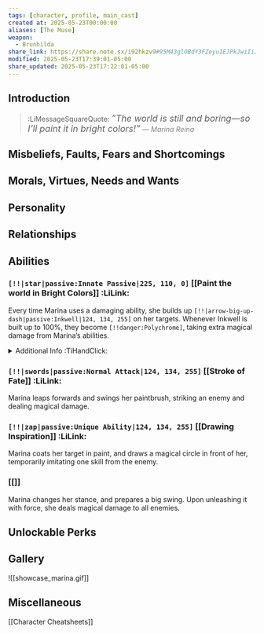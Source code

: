 ```yaml
---
tags: [character, profile, main_cast]
created at: 2025-05-23T00:00:00
aliases: [The Muse]
weapon:
  - Brunhilda
share_link: https://share.note.sx/i92hkzv9#95M43glOBdY3FZeyu1EJPkJwiIiJlDseTomFxIzqIJw
modified: 2025-05-23T17:39:01-05:00
share_updated: 2025-05-23T17:22:01-05:00
---
```

## Introduction

> :LiMessageSquareQuote: <span style=”;font-size:18px;font-style:italic;”>”The world is still and boring—so I’ll paint it in bright colors!”</span>
> <font style=”;font-size:14px;color:gray;font-style:italic;”>— Marina Reina</font>

## Misbeliefs, Faults, Fears and Shortcomings

## Morals, Virtues, Needs and Wants

## Personality

## Relationships

## Abilities

### `[!!|star|passive:Innate Passive|225, 110, 0]` [[Paint the world in Bright Colors]] :LiLink:
Every time Marina uses a damaging ability, she builds up `[!!|arrow-big-up-dash|passive:Inkwell|124, 134, 255]` on her targets. Whenever Inkwell is built up to 100%, they become `[!!danger:Polychrome]`, taking extra magical damage from Marina’s abilities.
<details>
	<summary>Additional Info :TiHandClick:</summary>
	<small style=”;margin-left:2rem;display:inline-flex;gap:0.45rem;’”>:LiInfo: If the attack has many instances of damage, only counts the first successful one to build up Inkwell.</small>
</details>


### `[!!|swords|passive:Normal Attack|124, 134, 255]` [[Stroke of Fate]] :LiLink:
 Marina leaps forwards and swings her paintbrush, striking an enemy and dealing magical damage.

### `[!!|zap|passive:Unique Ability|124, 134, 255]` [[Drawing Inspiration]] :LiLink:
Marina coats her target in paint, and draws a magical circle in front of her, temporarily imitating one skill from the enemy.

### [[]]
Marina changes her stance, and prepares a big swing. Upon unleashing it with force, she deals magical damage to all enemies.

## Unlockable Perks

## Gallery
![[showcase_marina.gif]]

## Miscellaneous
[[Character Cheatsheets]]
